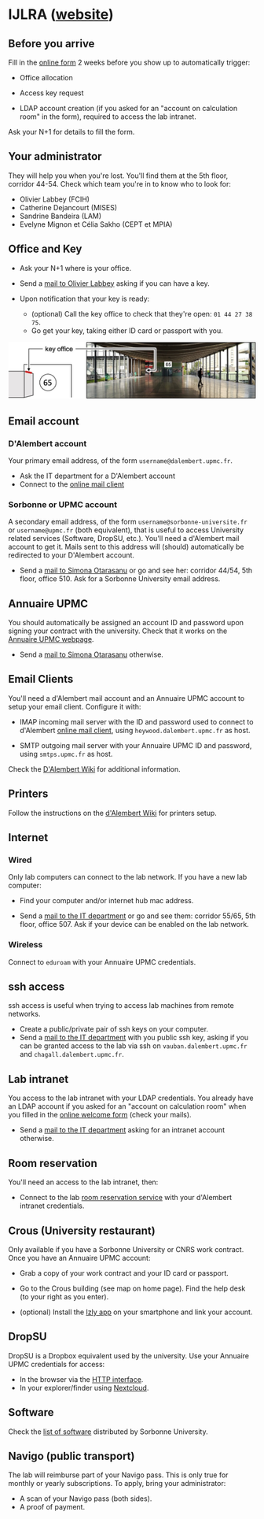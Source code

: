<!--
---
hide:
  - footer
---
-->

# IJLRA ([website](http://www.dalembert.upmc.fr))


## Before you arrive

Fill in the [online form](http://inscription.dalembert.upmc.fr) 2 weeks before you show up to automatically trigger:

- Office allocation

- Access key request

- LDAP account creation (if you asked for an "account on calculation room" in the form), required to access the lab intranet.

Ask your N+1 for details to fill the form.


## Your administrator

They will help you when you're lost. You'll find them at the 5th floor, corridor 44-54. Check which team you're in to know who to look for:

- Olivier Labbey (FCIH)
- Catherine Dejancourt (MISES)
- Sandrine Bandeira (LAM)
- Evelyne Mignon et Célia Sakho (CEPT et MPIA)


## Office and Key

- Ask your N+1 where is your office.

- Send a [mail to Olivier Labbey](mailto:labbey@dalembert.upmc.fr) asking if you can have a key.

- Upon notification that your key is ready:
    - (optional) Call the key office to check that they're open: `01 44 27 38 75`.
    - Go get your key, taking either ID card or passport with you.

![Screenshot](img/map_key_office.jpg)


## Email account

### D'Alembert account

Your primary email address, of the form `username@dalembert.upmc.fr`.

- Ask the IT department for a D'Alembert account
- Connect to the [online mail client](https://webmail.dalembert.upmc.fr/)


### Sorbonne or UPMC account

A secondary email address, of the form `username@sorbonne-universite.fr` or `username@upmc.fr` (both equivalent), that is useful to access University related services (Software, DropSU, etc.).
You'll need a d'Alembert mail account to get it.
Mails sent to this address will (should) automatically be redirected to your D'Alembert account.

- Send a [mail to Simona Otarasanu](mailto:simona.otarasanu@upmc.fr) or go and see her: corridor 44/54, 5th floor, office 510. Ask for a Sorbonne University email address.


## Annuaire UPMC

You should automatically be assigned an account ID and password upon signing your contract with the university. Check that it works on the [Annuaire UPMC webpage](https://www.annuaire.upmc.fr).

- Send a [mail to Simona Otarasanu](mailto:simona.otarasanu@upmc.fr) otherwise.


## Email Clients

You'll need a d'Alembert mail account and an Annuaire UPMC account to setup your email client. Configure it with:

- IMAP incoming mail server with the ID and password used to connect to d'Alembert [online mail client](https://webmail.dalembert.upmc.fr/), using `heywood.dalembert.upmc.fr` as host.

- SMTP outgoing mail server with your Annuaire UPMC ID and password, using `smtps.upmc.fr` as host.

Check the [D'Alembert Wiki](http://wiki.dalembert.upmc.fr/pmwiki/pmwiki.php?n=Dalembert.Messagerie#Comptes_dalembert.upmc.fr) for additional information.


## Printers

Follow the instructions on the [d'Alembert Wiki](http://wiki.dalembert.upmc.fr/pmwiki/pmwiki.php?n=Dalembert.Imprimantes) for printers setup.


## Internet

### Wired

Only lab computers can connect to the lab network. If you have a new lab computer:

- Find your computer and/or internet hub mac address.

- Send a [mail to the IT department](mailto:info@dalembert.upmc.fr) or go and see them: corridor 55/65, 5th floor, office 507. Ask if your device can be enabled on the lab network.


### Wireless

Connect to `eduroam` with your Annuaire UPMC credentials.


## ssh access

ssh access is useful when trying to access lab machines from remote networks.

- Create a public/private pair of ssh keys on your computer.
- Send a [mail to the IT department](mailto:info@dalembert.upmc.fr) with you public ssh key, asking if you can be granted access to the lab via ssh on `vauban.dalembert.upmc.fr` and `chagall.dalembert.upmc.fr`.


## Lab intranet

You access to the lab intranet with your LDAP credentials. You already have an LDAP account if you asked for an "account on calculation room" when you filled in the [online welcome form](http://inscription.dalembert.upmc.fr) (check your mails).

- Send a [mail to the IT department](mailto:info@dalembert.upmc.fr) asking for an intranet account otherwise.


## Room reservation

You'll need an access to the lab intranet, then:

- Connect to the lab [room reservation service](http://www.dalembert.upmc.fr/grr/week_all.php?area=2) with your d'Alembert intranet credentials.


## Crous (University restaurant)

Only available if you have a Sorbonne University or CNRS work contract. Once you have an Annuaire UPMC account:

- Grab a copy of your work contract and your ID card or passport.

- Go to the Crous building (see map on home page). Find the help desk (to your right as you enter).

- (optional) Install the [Izly app](https://www.izly.fr/) on your smartphone and link your account.


## DropSU

DropSU is a Dropbox equivalent used by the university. Use your Annuaire UPMC credentials for access:

- In the browser via the [HTTP interface](https://dropsu.sorbonne-universite.fr).
- In your explorer/finder using [Nextcloud](https://nextcloud.com/).


## Software

Check the [list of software](http://logiciels.upmc.fr/fr/index.html) distributed by Sorbonne University.


## Navigo (public transport)

The lab will reimburse part of your Navigo pass. This is only true for monthly or yearly subscriptions. To apply, bring your administrator:

- A scan of your Navigo pass (both sides).
- A proof of payment.